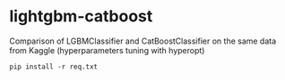 # lightgbm-catboost
Comparison of LGBMClassifier and CatBoostClassifier on the same data from Kaggle (hyperparameters tuning with hyperopt)

`pip install -r req.txt`
